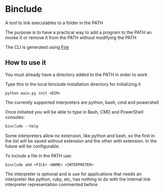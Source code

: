 # Binclude

A tool to link executables to a folder in the PATH

The purpose is to have a practical way to add a program to the PATH an invoke it or remove it from the PATH without modifying the PATH

The CLI is generated using [Fire](https://github.com/google/python-fire)

## How to use it

You must already have a directory added to the PATH in order to work

Type this in the local binclude installation directory for initializing it
```
python main.py init <DIR>
```

The currently supported interpreters are python, bash, cmd and powershell

Once initiated you will be able to type in Bash, CMD and PowerShell consoles:
```ps
binclude --help
```

Some interpreters allow no extension, like python and bash, so the first in the list will be saved without extension and the other with extension. In the future will be configurable.

To include a file in the PATH use:
```
binclude add <FILE> <NAME> <INTERPRETER>
```
The interpreter is optional and is use for applications that needs an interpreter like python, ruby, etc, has nothing to do with the internal link interpreter representation commented before.